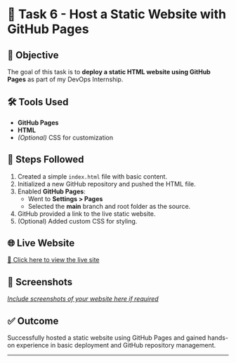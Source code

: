 # 🚀 Task 6 - Host a Static Website with GitHub Pages

## 📌 Objective

The goal of this task is to **deploy a static HTML website using GitHub Pages** as part of my DevOps Internship.

## 🛠 Tools Used

- **GitHub Pages**
- **HTML**
- *(Optional)* CSS for customization


## 🔧 Steps Followed

1. Created a simple `index.html` file with basic content.
2. Initialized a new GitHub repository and pushed the HTML file.
3. Enabled **GitHub Pages**:
   - Went to **Settings > Pages**
   - Selected the **main** branch and root folder as the source.
4. GitHub provided a link to the live static website.
5. (Optional) Added custom CSS for styling.

## 🌐 Live Website

[🔗 Click here to view the live site](https://adijawanjal.github.io/ClonePage/)  
<!-- Replace # with your actual GitHub Pages URL -->

## 📸 Screenshots

*[Include screenshots of your website here if required](https://github.com/AdiJawanjal/ClonePage/blob/main/WebApp.png?raw=true)*


## ✅ Outcome

Successfully hosted a static website using GitHub Pages and gained hands-on experience in basic deployment and GitHub repository management.

---



